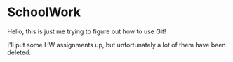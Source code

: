 SchoolWork
==========
Hello, this is just me trying to figure out how to use Git!

I'll put some HW assignments up, but unfortunately a lot of them have been deleted.
